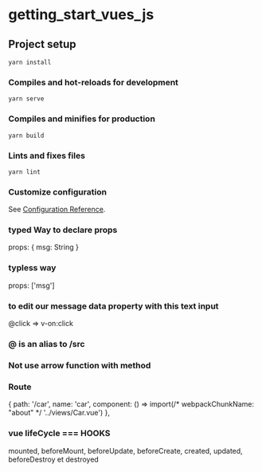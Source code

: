 # getting_start_vues_js

## Project setup
```
yarn install
```

### Compiles and hot-reloads for development
```
yarn serve
```

### Compiles and minifies for production
```
yarn build
```

### Lints and fixes files
```
yarn lint
```

### Customize configuration
See [Configuration Reference](https://cli.vuejs.org/config/).
### typed Way to declare props 
 props: { 
    msg: String
  } 

### typless way 
  props: ['msg']
### to edit our message data property with this text input
 @click => v-on:click

 ### @ is an alias to /src
 ### Not use arrow function with method
 ###  Route
  {
    path: '/car',
    name: 'car',
    component: () => import(/* webpackChunkName: "about" */ '../views/Car.vue')
  },
### vue lifeCycle === HOOKS
mounted, beforeMount, beforeUpdate, beforeCreate, created, updated, beforeDestroy et destroyed
